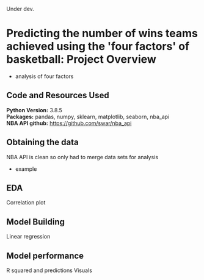 Under dev.

# Predicting the number of wins teams achieved using the 'four factors' of basketball: Project Overview 
* analysis of four factors

## Code and Resources Used 
**Python Version:** 3.8.5  
**Packages:** pandas, numpy, sklearn, matplotlib, seaborn, nba_api   
**NBA API github:** https://github.com/swar/nba_api 


## Obtaining the data
NBA API is clean so only had to merge data sets for analysis
*	example


## EDA
Correlation plot


## Model Building 

Linear regression

## Model performance

R squared and predictions
Visuals





